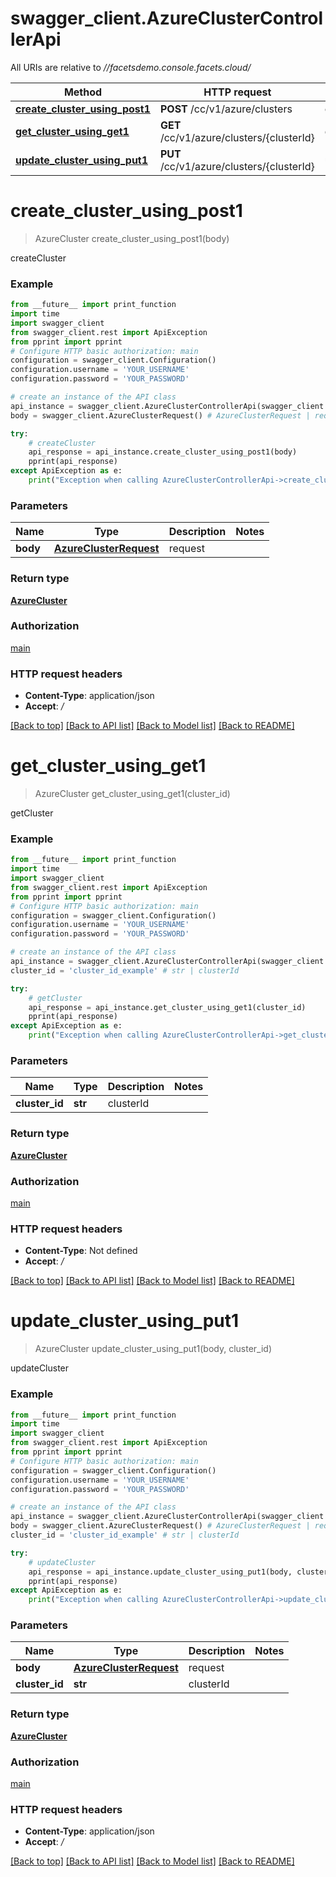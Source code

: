 # swagger_client.AzureClusterControllerApi

All URIs are relative to *//facetsdemo.console.facets.cloud/*

Method | HTTP request | Description
------------- | ------------- | -------------
[**create_cluster_using_post1**](AzureClusterControllerApi.md#create_cluster_using_post1) | **POST** /cc/v1/azure/clusters | createCluster
[**get_cluster_using_get1**](AzureClusterControllerApi.md#get_cluster_using_get1) | **GET** /cc/v1/azure/clusters/{clusterId} | getCluster
[**update_cluster_using_put1**](AzureClusterControllerApi.md#update_cluster_using_put1) | **PUT** /cc/v1/azure/clusters/{clusterId} | updateCluster

# **create_cluster_using_post1**
> AzureCluster create_cluster_using_post1(body)

createCluster

### Example
```python
from __future__ import print_function
import time
import swagger_client
from swagger_client.rest import ApiException
from pprint import pprint
# Configure HTTP basic authorization: main
configuration = swagger_client.Configuration()
configuration.username = 'YOUR_USERNAME'
configuration.password = 'YOUR_PASSWORD'

# create an instance of the API class
api_instance = swagger_client.AzureClusterControllerApi(swagger_client.ApiClient(configuration))
body = swagger_client.AzureClusterRequest() # AzureClusterRequest | request

try:
    # createCluster
    api_response = api_instance.create_cluster_using_post1(body)
    pprint(api_response)
except ApiException as e:
    print("Exception when calling AzureClusterControllerApi->create_cluster_using_post1: %s\n" % e)
```

### Parameters

Name | Type | Description  | Notes
------------- | ------------- | ------------- | -------------
 **body** | [**AzureClusterRequest**](AzureClusterRequest.md)| request | 

### Return type

[**AzureCluster**](AzureCluster.md)

### Authorization

[main](../README.md#main)

### HTTP request headers

 - **Content-Type**: application/json
 - **Accept**: */*

[[Back to top]](#) [[Back to API list]](../README.md#documentation-for-api-endpoints) [[Back to Model list]](../README.md#documentation-for-models) [[Back to README]](../README.md)

# **get_cluster_using_get1**
> AzureCluster get_cluster_using_get1(cluster_id)

getCluster

### Example
```python
from __future__ import print_function
import time
import swagger_client
from swagger_client.rest import ApiException
from pprint import pprint
# Configure HTTP basic authorization: main
configuration = swagger_client.Configuration()
configuration.username = 'YOUR_USERNAME'
configuration.password = 'YOUR_PASSWORD'

# create an instance of the API class
api_instance = swagger_client.AzureClusterControllerApi(swagger_client.ApiClient(configuration))
cluster_id = 'cluster_id_example' # str | clusterId

try:
    # getCluster
    api_response = api_instance.get_cluster_using_get1(cluster_id)
    pprint(api_response)
except ApiException as e:
    print("Exception when calling AzureClusterControllerApi->get_cluster_using_get1: %s\n" % e)
```

### Parameters

Name | Type | Description  | Notes
------------- | ------------- | ------------- | -------------
 **cluster_id** | **str**| clusterId | 

### Return type

[**AzureCluster**](AzureCluster.md)

### Authorization

[main](../README.md#main)

### HTTP request headers

 - **Content-Type**: Not defined
 - **Accept**: */*

[[Back to top]](#) [[Back to API list]](../README.md#documentation-for-api-endpoints) [[Back to Model list]](../README.md#documentation-for-models) [[Back to README]](../README.md)

# **update_cluster_using_put1**
> AzureCluster update_cluster_using_put1(body, cluster_id)

updateCluster

### Example
```python
from __future__ import print_function
import time
import swagger_client
from swagger_client.rest import ApiException
from pprint import pprint
# Configure HTTP basic authorization: main
configuration = swagger_client.Configuration()
configuration.username = 'YOUR_USERNAME'
configuration.password = 'YOUR_PASSWORD'

# create an instance of the API class
api_instance = swagger_client.AzureClusterControllerApi(swagger_client.ApiClient(configuration))
body = swagger_client.AzureClusterRequest() # AzureClusterRequest | request
cluster_id = 'cluster_id_example' # str | clusterId

try:
    # updateCluster
    api_response = api_instance.update_cluster_using_put1(body, cluster_id)
    pprint(api_response)
except ApiException as e:
    print("Exception when calling AzureClusterControllerApi->update_cluster_using_put1: %s\n" % e)
```

### Parameters

Name | Type | Description  | Notes
------------- | ------------- | ------------- | -------------
 **body** | [**AzureClusterRequest**](AzureClusterRequest.md)| request | 
 **cluster_id** | **str**| clusterId | 

### Return type

[**AzureCluster**](AzureCluster.md)

### Authorization

[main](../README.md#main)

### HTTP request headers

 - **Content-Type**: application/json
 - **Accept**: */*

[[Back to top]](#) [[Back to API list]](../README.md#documentation-for-api-endpoints) [[Back to Model list]](../README.md#documentation-for-models) [[Back to README]](../README.md)

